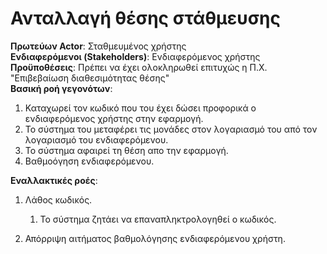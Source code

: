 # Ανταλλαγή θέσης στάθμευσης

**Πρωτεύων Actor**: Σταθμευμένος χρήστης  
**Ενδιαφερόμενοι (Stakeholders)**: Ενδιαφερόμενος χρήστης  
**Προϋποθέσεις**: Πρέπει να έχει ολοκληρωθεί επιτυχώς η Π.Χ. "Επιβεβαίωση διαθεσιμότητας θέσης"  
**Βασική ροή γεγονότων**:  
1) Καταχωρεί τον κωδικό που του έχει δώσει προφορικά ο ενδιαφερόμενος χρήστης στην εφαρμογή.  
2) Το σύστημα του μεταφέρει τις μονάδες στον λογαριασμό του από τον λογαριασμό του ενδιαφερόμενου.     
3) Το σύστημα αφαιρεί τη θέση απο την εφαρμογή.  
4) Βαθμοόγηση ενδιαφερόμενου. 

**Εναλλακτικές ροές**:  
1) Λάθος κωδικός.  
    1) Το σύστημα ζητάει να επαναπληκτρολογηθεί ο κωδικός.  
    
4) Απόρριψη αιτήματος βαθμολόγησης ενδιαφερόμενου χρήστη.
